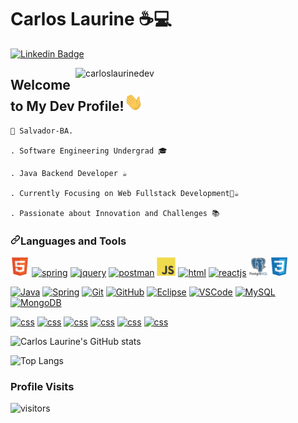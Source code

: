 #                                            Carlos Laurine ☕💻

<a href="https://www.linkedin.com/in/carlos-laurine-a58267144/" rel="nofollow" target="_blank"><img src="https://camo.githubusercontent.com/4b8f1246b57a4a2580e30b26bec08d4b471a7e22cf8d82d782b8b467e1b0396b/68747470733a2f2f696d672e736869656c64732e696f2f62616467652f2d4c696e6b6564496e2d626c75653f7374796c653d666c61742d737175617265266c6f676f3d4c696e6b6564696e266c6f676f436f6c6f723d7768697465266c696e6b3d68747470733a2f2f7777772e6c696e6b6564696e2e636f6d2f696e2f6775737461766f6162656c31302f" alt="Linkedin Badge" data-canonical-src="https://img.shields.io/badge/-LinkedIn-blue?style=flat-square&amp;logo=Linkedin&amp;logoColor=white&amp;link=https://www.linkedin.com/in/carlos-laurine-a58267144/" style="max-width:100%;"></a>


<p><a target="_blank" rel="noopener noreferrer" href="https://camo.githubusercontent.com/5c68c59ed42033bd50ca27da066948711f1892a6cb49ab575fe440ae809e26a3/68747470733a2f2f62616c7461696f2e626c6f622e636f72652e77696e646f77732e6e65742f7374617469632f696d616765732f6461726b2f686f6d652d6865726f2d696c6c757374726174696f6e2e737667"><img src="https://camo.githubusercontent.com/5c68c59ed42033bd50ca27da066948711f1892a6cb49ab575fe440ae809e26a3/68747470733a2f2f62616c7461696f2e626c6f622e636f72652e77696e646f77732e6e65742f7374617469632f696d616765732f6461726b2f686f6d652d6865726f2d696c6c757374726174696f6e2e737667" width="400px" align="right" alt="carloslaurinedev" data-canonical-src="https://baltaio.blob.core.windows.net/static/images/dark/home-hero-illustration.svg" style="max-width:100%;"></a></p>


##  Welcome to My Dev Profile!<a target="_blank" rel="noopener noreferrer" href="https://raw.githubusercontent.com/parth-27/parth-27/master/Hi.gif"><img src="https://raw.githubusercontent.com/parth-27/parth-27/master/Hi.gif" width="30px" style="max-width:100%;"></a> 

    📍 Salvador-BA.

    . Software Engineering Undergrad 🎓

    . Java Backend Developer ☕

    . Currently Focusing on Web Fullstack Development🚀☕

    . Passionate about Innovation and Challenges 📚




<h3><a id="user-content-languages-and-tools" class="anchor" aria-hidden="true" href="#languages-and-tools"><svg class="octicon octicon-link" viewBox="0 0 16 16" version="1.1" width="16" height="16" aria-hidden="true"><path fill-rule="evenodd" d="M7.775 3.275a.75.75 0 001.06 1.06l1.25-1.25a2 2 0 112.83 2.83l-2.5 2.5a2 2 0 01-2.83 0 .75.75 0 00-1.06 1.06 3.5 3.5 0 004.95 0l2.5-2.5a3.5 3.5 0 00-4.95-4.95l-1.25 1.25zm-4.69 9.64a2 2 0 010-2.83l2.5-2.5a2 2 0 012.83 0 .75.75 0 001.06-1.06 3.5 3.5 0 00-4.95 0l-2.5 2.5a3.5 3.5 0 004.95 4.95l1.25-1.25a.75.75 0 00-1.06-1.06l-1.25 1.25a2 2 0 01-2.83 0z"></path></svg></a>Languages and Tools</h3>


<p>
<a  target="_blank" rel="noopener noreferrer" href="https://raw.githubusercontent.com/devicons/devicon/master/icons/html5/html5-original.svg"><img src="https://raw.githubusercontent.com/devicons/devicon/master/icons/html5/html5-original.svg" alt="html" width="30" height="30" style="max-width:100%;"></a>
<a href="https://spring.io/" target="_blank"><img src="https://www.vectorlogo.zone/logos/springio/springio-icon.svg" alt="spring" width="30" height="30"/></a>
<a target="_blank" rel="noopener noreferrer" href="https://raw.githubusercontent.com/devicons/devicon/master/icons/javascript/javascript-original.svg"><img src="https://img.shields.io/badge/jQuery-0769AD?style=for-the-badge&logo=jquery&logoColor=white" alt="jquery" height="30" width="65" style="max-width:100%;"></a>
<a target="_blank" rel="noopener noreferrer" href="https://raw.githubusercontent.com/devicons/devicon/master/icons/javascript/javascript-original.svg"><img src="https://img.shields.io/badge/Postman-FF6C37?style=for-the-badge&logo=Postman&logoColor=white" alt="postman" height="30" width="65" style="max-width:100%;"></a>
<a target="_blank" rel="noopener noreferrer" href="https://raw.githubusercontent.com/devicons/devicon/master/icons/javascript/javascript-original.svg"><img src="https://raw.githubusercontent.com/devicons/devicon/master/icons/javascript/javascript-original.svg" alt="javascript" width="30" height="30" style="max-width:100%;"/></a>
<a  target="_blank" rel="noopener noreferrer" href="https://raw.githubusercontent.com/devicons/devicon/master/icons/html5/html5-original.svg"><img src="https://img.shields.io/badge/Git-F05032?style=for-the-badge&logo=git&logoColor=white" alt="html" width="65" height="30" style="max-width:100%;"/></a>    
<a target="_blank" rel="noopener noreferrer" href="https://raw.githubusercontent.com/devicons/devicon/master/icons/javascript/javascript-original.svg"><img src="https://img.shields.io/badge/React-20232A?style=for-the-badge&logo=react&logoColor=61DAFB" alt="reactjs" width="65" height="30" style="max-width:100%;"/></a>        
<a href="https://www.postgresql.org" target="_blank"><img src="https://raw.githubusercontent.com/devicons/devicon/master/icons/postgresql/postgresql-original-wordmark.svg" alt="postgresql" height="30"/></a>
<a target="_blank" rel="noopener noreferrer" href="https://raw.githubusercontent.com/devicons/devicon/master/icons/css3/css3-original.svg"><img src="https://raw.githubusercontent.com/devicons/devicon/master/icons/css3/css3-original.svg" alt="css" width="30" height="30" style="max-width:100%;"></a>      
</p>
<p align="left">
<a target="_blank" rel="noopener noreferrer" href="https://camo.githubusercontent.com/e17e119d8c9bb34ac9710be65d35d52a7e04cc260476760305525204df5f34b0/68747470733a2f2f696d672e736869656c64732e696f2f62616467652f2d4a6176612d3030373339363f7374796c653d666c61742d737175617265266c6f676f3d6a617661"><img src="https://camo.githubusercontent.com/e17e119d8c9bb34ac9710be65d35d52a7e04cc260476760305525204df5f34b0/68747470733a2f2f696d672e736869656c64732e696f2f62616467652f2d4a6176612d3030373339363f7374796c653d666c61742d737175617265266c6f676f3d6a617661" alt="Java" data-canonical-src="https://img.shields.io/badge/-Java-007396?style=flat-square&amp;logo=java" style="max-width:100%;"></a>
 <a target="_blank" rel="noopener noreferrer" href="https://camo.githubusercontent.com/d8f7e93bdb728c656b784b48c9229b2224067c147978e345773f21c0ac43f324/68747470733a2f2f696d672e736869656c64732e696f2f62616467652f2d537072696e672d3644423333463f7374796c653d666c61742d737175617265266c6f676f3d737072696e67266c6f676f436f6c6f723d7768697465"><img src="https://camo.githubusercontent.com/d8f7e93bdb728c656b784b48c9229b2224067c147978e345773f21c0ac43f324/68747470733a2f2f696d672e736869656c64732e696f2f62616467652f2d537072696e672d3644423333463f7374796c653d666c61742d737175617265266c6f676f3d737072696e67266c6f676f436f6c6f723d7768697465" alt="Spring" data-canonical-src="https://img.shields.io/badge/-Spring-6DB33F?style=flat-square&amp;logo=spring&amp;logoColor=white" style="max-width:100%;"></a>
  <a target="_blank" rel="noopener noreferrer" href="https://camo.githubusercontent.com/edd3031a0956c904634f9a394267a6ba61e9a0bb95c9512a1fbc0725b4014d03/68747470733a2f2f696d672e736869656c64732e696f2f62616467652f2d4769742d626c61636b3f7374796c653d666c61742d737175617265266c6f676f3d676974"><img src="https://camo.githubusercontent.com/edd3031a0956c904634f9a394267a6ba61e9a0bb95c9512a1fbc0725b4014d03/68747470733a2f2f696d672e736869656c64732e696f2f62616467652f2d4769742d626c61636b3f7374796c653d666c61742d737175617265266c6f676f3d676974" alt="Git" data-canonical-src="https://img.shields.io/badge/-Git-black?style=flat-square&amp;logo=git" style="max-width:100%;"></a>
  <a target="_blank" rel="noopener noreferrer" href="https://camo.githubusercontent.com/85dc47a56a4e73ae7b6e64b3b4416785497e74219ae179ae8faaaca10d5a78d9/68747470733a2f2f696d672e736869656c64732e696f2f62616467652f2d4769744875622d3138313731373f7374796c653d666c61742d737175617265266c6f676f3d676974687562"><img src="https://camo.githubusercontent.com/85dc47a56a4e73ae7b6e64b3b4416785497e74219ae179ae8faaaca10d5a78d9/68747470733a2f2f696d672e736869656c64732e696f2f62616467652f2d4769744875622d3138313731373f7374796c653d666c61742d737175617265266c6f676f3d676974687562" alt="GitHub" data-canonical-src="https://img.shields.io/badge/-GitHub-181717?style=flat-square&amp;logo=github" style="max-width:100%;"></a>
  <a target="_blank" rel="noopener noreferrer" href="https://camo.githubusercontent.com/5395fa328395998163ba3ae03e20eb6cd633c2535f4149cc6b2f5fa40113ecaf/68747470733a2f2f696d672e736869656c64732e696f2f62616467652f2d45636c697073652d3243323235353f7374796c653d666c61742d737175617265266c6f676f3d65636c69707365266c6f676f436f6c6f723d7768697465"><img src="https://camo.githubusercontent.com/5395fa328395998163ba3ae03e20eb6cd633c2535f4149cc6b2f5fa40113ecaf/68747470733a2f2f696d672e736869656c64732e696f2f62616467652f2d45636c697073652d3243323235353f7374796c653d666c61742d737175617265266c6f676f3d65636c69707365266c6f676f436f6c6f723d7768697465" alt="Eclipse" data-canonical-src="https://img.shields.io/badge/-Eclipse-2C2255?style=flat-square&amp;logo=eclipse&amp;logoColor=white" style="max-width:100%;"></a>
  <a target="_blank" rel="noopener noreferrer" href="https://camo.githubusercontent.com/639d2f4c43a01e8f0382589b9e2dae1d20161b6ec0bc9a40dcd99917f1b2286d/68747470733a2f2f696d672e736869656c64732e696f2f62616467652f2d5653436f64652d3030374143433f7374796c653d666c61742d737175617265266c6f676f3d76697375616c2d73747564696f2d636f6465266c6f676f436f6c6f723d7768697465"><img src="https://camo.githubusercontent.com/639d2f4c43a01e8f0382589b9e2dae1d20161b6ec0bc9a40dcd99917f1b2286d/68747470733a2f2f696d672e736869656c64732e696f2f62616467652f2d5653436f64652d3030374143433f7374796c653d666c61742d737175617265266c6f676f3d76697375616c2d73747564696f2d636f6465266c6f676f436f6c6f723d7768697465" alt="VSCode" data-canonical-src="https://img.shields.io/badge/-VSCode-007ACC?style=flat-square&amp;logo=visual-studio-code&amp;logoColor=white" style="max-width:100%;"></a>
  <a target="_blank" rel="noopener noreferrer" href="https://camo.githubusercontent.com/4eade77f6242a74645c408f1cc48b4c05f3c7c8a74d0bf15c2a1e259e4d357d9/68747470733a2f2f696d672e736869656c64732e696f2f62616467652f2d4d7953514c2d3434373941313f7374796c653d666c61742d737175617265266c6f676f3d6d7973716c266c6f676f436f6c6f723d7768697465"><img src="https://camo.githubusercontent.com/4eade77f6242a74645c408f1cc48b4c05f3c7c8a74d0bf15c2a1e259e4d357d9/68747470733a2f2f696d672e736869656c64732e696f2f62616467652f2d4d7953514c2d3434373941313f7374796c653d666c61742d737175617265266c6f676f3d6d7973716c266c6f676f436f6c6f723d7768697465" alt="MySQL" data-canonical-src="https://img.shields.io/badge/-MySQL-4479A1?style=flat-square&amp;logo=mysql&amp;logoColor=white" style="max-width:100%;"></a>
  <a target="_blank" rel="noopener noreferrer" href="https://camo.githubusercontent.com/392fa71fd2737088b6d21ba33f3d2fb6e1ac7c61142cdbe56c1d688ecf781ab8/68747470733a2f2f696d672e736869656c64732e696f2f62616467652f2d4d6f6e676f44422d626c61636b3f7374796c653d666c61742d737175617265266c6f676f3d6d6f6e676f6462"><img src="https://camo.githubusercontent.com/392fa71fd2737088b6d21ba33f3d2fb6e1ac7c61142cdbe56c1d688ecf781ab8/68747470733a2f2f696d672e736869656c64732e696f2f62616467652f2d4d6f6e676f44422d626c61636b3f7374796c653d666c61742d737175617265266c6f676f3d6d6f6e676f6462" alt="MongoDB" data-canonical-src="https://img.shields.io/badge/-MongoDB-black?style=flat-square&amp;logo=mongodb" style="max-width:100%;"></a>
      
</p>

<p>
<a target="_blank" rel="noopener noreferrer" href=""><img src="https://img.shields.io/badge/Eclipse-2C2255?style=for-the-badge&logo=eclipse&logoColor=white" alt="css" width="90" height="30" style="max-width:100%;"></a>
<a target="_blank" rel="noopener noreferrer" href=""><img src="https://img.shields.io/badge/NVIDIA-GTX1660-76B900?style=for-the-badge&logo=nvidia&logoColor=white" alt="css" width="90" height="30" style="max-width:100%;"></a>     
<a target="_blank" rel="noopener noreferrer" href=""><img src="https://img.shields.io/badge/sublime_text-%23575757.svg?&style=for-the-badge&logo=sublime-text&logoColor=important" alt="css" width="90" height="30" style="max-width:100%;"></a>
<a target="_blank" rel="noopener noreferrer" href=""><img src="https://img.shields.io/badge/Bootstrap-563D7C?style=for-the-badge&logo=bootstrap&logoColor=white" alt="css" width="90" height="30" style="max-width:100%;"></a>       
<a target="_blank" rel="noopener noreferrer" href=""><img src="https://img.shields.io/badge/Heroku-430098?style=for-the-badge&logo=heroku&logoColor=white" alt="css" width="90" height="30" style="max-width:100%;"></a>  
<a target="_blank" rel="noopener noreferrer" href=""><img src="https://img.shields.io/badge/Netlify-00C7B7?style=for-the-badge&logo=netlify&logoColor=white" alt="css" width="90" height="30" style="max-width:100%;"></a>      
</p>    



![Carlos Laurine's GitHub stats](https://github-readme-stats.vercel.app/api?username=CarlosLaurine&theme=dark&show_icons=true)
<p align="center">


![Top Langs](https://github-readme-stats.vercel.app/api/top-langs/?username=CarlosLaurine&layout=compact&theme=dark)


</p>



<p>

  ### Profile Visits

![visitors](https://visitor-badge.glitch.me/badge?page_id=CarlosLaurine.CarlosLaurine)
</p>
